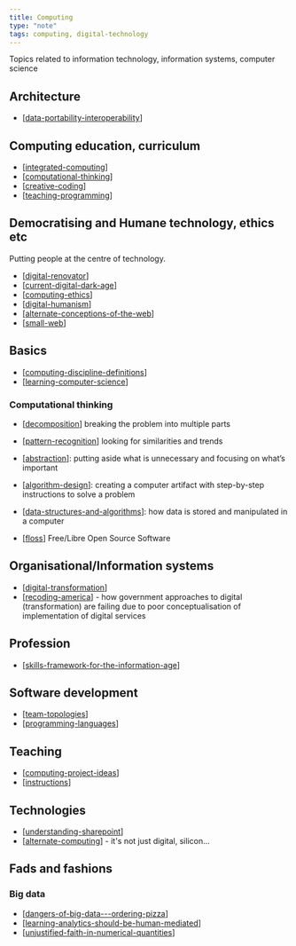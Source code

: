 ```yaml
---
title: Computing
type: "note"
tags: computing, digital-technology
---
```




Topics related to information technology, information systems, computer science


## Architecture 

- [[data-portability-interoperability]]

## Computing education, curriculum

- [[integrated-computing]]
- [[computational-thinking]]
- [[creative-coding]]
- [[teaching-programming]]

## Democratising and Humane technology, ethics etc

Putting people at the centre of technology.

- [[digital-renovator]]
- [[current-digital-dark-age]]
- [[computing-ethics]]
- [[digital-humanism]]
- [[alternate-conceptions-of-the-web]]
- [[small-web]]

## Basics 

- [[computing-discipline-definitions]]
- [[learning-computer-science]]

### Computational thinking

- [[decomposition]] breaking the problem into multiple parts
- [[pattern-recognition]] looking for similarities and trends
- [[abstraction]]: putting aside what is unnecessary and focusing on what’s important
- [[algorithm-design]]: creating a computer artifact with step-by-step instructions to solve a problem
- [[data-structures-and-algorithms]]: how data is stored and manipulated in a computer

- [[floss]] Free/Libre Open Source Software

## Organisational/Information systems

- [[digital-transformation]]
- [[recoding-america]] - how government approaches to digital (transformation) are failing due to poor conceptualisation of implementation of digital services

## Profession

- [[skills-framework-for-the-information-age]]

## Software development

- [[team-topologies]]
- [[programming-languages]]

## Teaching 

- [[computing-project-ideas]]
- [[instructions]]

## Technologies 

- [[understanding-sharepoint]]
- [[alternate-computing]] - it's not just digital, silicon...

## Fads and fashions

### Big data

- [[dangers-of-big-data---ordering-pizza]]
- [[learning-analytics-should-be-human-mediated]]
- [[unjustified-faith-in-numerical-quantities]]


[//begin]: # "Autogenerated link references for markdown compatibility"
[data-portability-interoperability]: data-portability-interoperability "Data portability and interoperability"
[integrated-computing]: integrated-computing "Integrated Computing"
[computational-thinking]: computational-thinking "Computational thinking"
[creative-coding]: ../Teaching/Digital_Technologies/creative-coding "Creative Coding"
[teaching-programming]: teaching-programming "Teaching Programming"
[digital-renovator]: digital-renovator "Digital Renovator"
[current-digital-dark-age]: current-digital-dark-age "Current Digital Dark Age"
[computing-ethics]: computing-ethics "Computing related ethics"
[digital-humanism]: digital-humanism "Digital Humanism"
[alternate-conceptions-of-the-web]: alternate-conceptions-of-the-web "Alternate conceptions of the web"
[small-web]: small-web "Small Web"
[computing-discipline-definitions]: computing-discipline-definitions "Definitions of computing related disciplines"
[learning-computer-science]: learning-cs/learning-computer-science "Learning computer science"
[decomposition]: decomposition "Decomposition "
[pattern-recognition]: pattern-recognition "Pattern recognition"
[abstraction]: abstraction "Abstraction"
[algorithm-design]: algorithm-design "Algorithm design"
[data-structures-and-algorithms]: goodrich/data-structures-and-algorithms "Data Structures and Algorithms"
[floss]: floss "FLOSS and FOSS"
[digital-transformation]: digital-transformation "Digital Transformation"
[recoding-america]: recoding-america "Recoding America"
[skills-framework-for-the-information-age]: profession/skills-framework-for-the-information-age "Skills Framework for the Information Age"
[team-topologies]: team-topologies "Team Topologies"
[programming-languages]: programming-languages "Programming Languages"
[computing-project-ideas]: computing-project-ideas "Computing project ideas"
[instructions]: instructions "Instructions"
[understanding-sharepoint]: sharepoint/understanding-sharepoint "Understanding Sharepoint"
[alternate-computing]: alternate-computing "Alternate forms of computing"
[dangers-of-big-data---ordering-pizza]: ../loose/dangers-of-big-data---ordering-pizza "Dangers of big data - ordering pizza"
[learning-analytics-should-be-human-mediated]: ../loose/learning-analytics-should-be-human-mediated "Learning analytics should be human mediated"
[unjustified-faith-in-numerical-quantities]: ../loose/unjustified-faith-in-numerical-quantities "Unjustified faith in numerical quantities"
[//end]: # "Autogenerated link references"